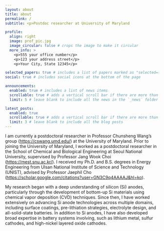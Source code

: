 ```yaml
---
layout: about
title: about
permalink: /
subtitle: <p>Postdoc researcher at University of Maryland

profile:
  align: right
  image: prof_pic.jpg
  image_circular: false # crops the image to make it circular
  more_info: >
    <p>555 your office number</p>
    <p>123 your address street</p>
    <p>Your City, State 12345</p>

selected_papers: true # includes a list of papers marked as "selected={true}"
social: true # includes social icons at the bottom of the page

announcements:
  enabled: true # includes a list of news items
  scrollable: true # adds a vertical scroll bar if there are more than 3 news items
  limit: 5 # leave blank to include all the news in the `_news` folder

latest_posts:
  enabled: true
  scrollable: true # adds a vertical scroll bar if there are more than 3 new posts items
  limit: 3 # leave blank to include all the blog posts
---
```


I am currently a postdoctoral researcher in Professor Chunsheng Wang’s group (https://cswang.umd.edu/) at the University of Maryland. Prior to joining the University of Maryland, I worked as a postdoctoral researcher in the School of Chemical and Biological Engineering at Seoul National University, supervised by Professor Jang Wook Choi (https://mest.snu.ac.kr/). I received my Ph.D. and B.S. degrees in Energy Engineering from Ulsan National Institute of Science and Technology (UNIST), advised by Professor Jaephil Cho (https://scholar.google.com/citations?user=GN3C9q4AAAAJ&hl=ko).

My research began with a deep understanding of silicon (Si) anodes, particularly through the development of bottom-up Si materials using chemical vapor deposition (CVD) techniques. Since then, I have worked extensively on advancing Si anode technologies across multiple domains, including surface coatings, pre-lithiation strategies, electrolyte design, and all-solid-state batteries. In addition to Si anodes, I have also developed broad expertise in battery systems involving, such as lithium metal, sulfur cathodes, and high-nickel layered oxide cathodes.
